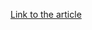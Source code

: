 [Link to the article](https://www.fortinet.com/blog/threat-research/deep-analysis-of-snake-keylogger-new-variant)
